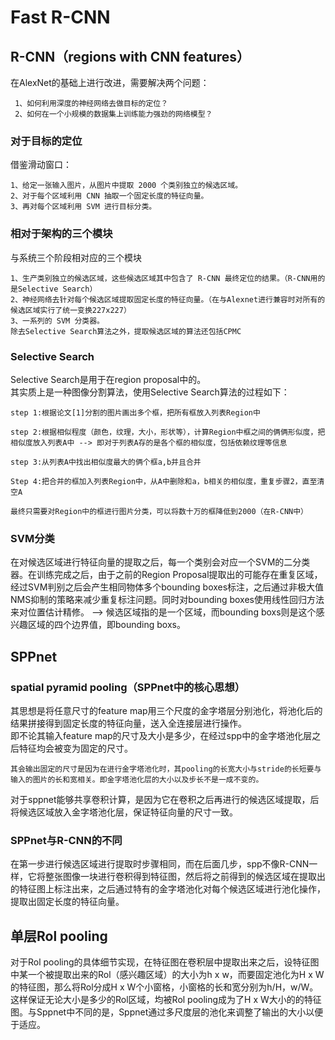 # Fast R-CNN
## R-CNN（regions with CNN features）
在AlexNet的基础上进行改进，需要解决两个问题：
```
 1、如何利用深度的神经网络去做目标的定位？
 2、如何在一个小规模的数据集上训练能力强劲的网络模型？
```
### 对于目标的定位
借鉴滑动窗口：
```
1、给定一张输入图片，从图片中提取 2000 个类别独立的候选区域。
2、对于每个区域利用 CNN 抽取一个固定长度的特征向量。
3、再对每个区域利用 SVM 进行目标分类。
```
### 相对于架构的三个模块
与系统三个阶段相对应的三个模块
```
1、生产类别独立的候选区域，这些候选区域其中包含了 R-CNN 最终定位的结果。（R-CNN用的是Selective Search）
2、神经网络去针对每个候选区域提取固定长度的特征向量。（在与Alexnet进行兼容时对所有的候选区域实行了统一变换227x227）
3、一系列的 SVM 分类器。
除去Selective Search算法之外，提取候选区域的算法还包括CPMC
```
### Selective Search
Selective Search是用于在region proposal中的。   
其实质上是一种图像分割算法，使用Selective Search算法的过程如下：
```
step 1:根据论文[1]分割的图片画出多个框，把所有框放入列表Region中

step 2:根据相似程度（颜色，纹理，大小，形状等），计算Region中框之间的俩俩形似度，把相似度放入列表A中 --> 即对于列表A存的是各个框的相似度，包括依赖纹理等信息

step 3:从列表A中找出相似度最大的俩个框a,b并且合并

Step 4:把合并的框加入列表Region中，从A中删除和a，b相关的相似度，重复步骤2，直至清空A

最终只需要对Region中的框进行图片分类，可以将数十万的框降低到2000（在R-CNN中）
```
### SVM分类
在对候选区域进行特征向量的提取之后，每一个类别会对应一个SVM的二分类器。在训练完成之后，由于之前的Region Proposal提取出的可能存在重复区域，经过SVM判别之后会产生相同物体多个bounding boxes标注，之后通过非极大值NMS抑制的策略来减少重复标注问题。同时对bounding boxes使用线性回归方法来对位置估计精修。 --> 候选区域指的是一个区域，而bounding boxs则是这个感兴趣区域的四个边界值，即bounding boxs。
## SPPnet
### spatial pyramid pooling（SPPnet中的核心思想）
其思想是将任意尺寸的feature map用三个尺度的金字塔层分别池化，将池化后的结果拼接得到固定长度的特征向量，送入全连接层进行操作。  
即不论其输入feature map的尺寸及大小是多少，在经过spp中的金字塔池化层之后特征均会被变为固定的尺寸。  
```
其会输出固定的尺寸是因为在进行金字塔池化时，其pooling的长宽大小与stride的长短要与输入的图片的长和宽相关。即金字塔池化层的大小以及步长不是一成不变的。
```
对于sppnet能够共享卷积计算，是因为它在卷积之后再进行的候选区域提取，后将候选区域放入金字塔池化层，保证特征向量的尺寸一致。
### SPPnet与R-CNN的不同
在第一步进行候选区域进行提取时步骤相同，而在后面几步，spp不像R-CNN一样，它将整张图像一块进行卷积得到特征图，然后将之前得到的候选区域在提取出的特征图上标注出来，之后通过特有的金字塔池化对每个候选区域进行池化操作，提取出固定长度的特征向量。
## 单层Rol pooling
对于Rol pooling的具体细节实现，在特征图在卷积层中提取出来之后，设特征图中某一个被提取出来的Rol（感兴趣区域）的大小为h x w，而要固定池化为H x W的特征图，那么将Rol分成H x W个小窗格，小窗格的长和宽分别为h/H，w/W。这样保证无论大小是多少的Rol区域，均被Rol pooling成为了H x W大小的的特征图。与Sppnet中不同的是，Sppnet通过多尺度层的池化来调整了输出的大小以便于适应。







